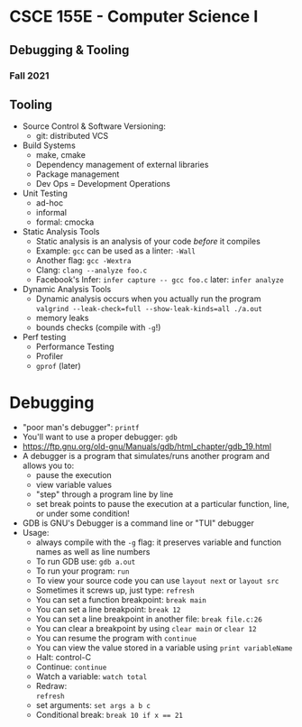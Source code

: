 
# CSCE 155E - Computer Science I
## Debugging & Tooling
### Fall 2021

## Tooling

* Source Control & Software Versioning:
  * git: distributed VCS
* Build Systems
  * make, cmake
  * Dependency management of external libraries
  * Package management
  * Dev Ops = Development Operations
* Unit Testing
  * ad-hoc
  * informal
  * formal: cmocka
* Static Analysis Tools
  * Static analysis is an analysis of your code *before* it compiles
  * Example: `gcc` can be used as a linter: `-Wall`
  * Another flag: `gcc -Wextra`
  * Clang: `clang --analyze foo.c`
  * Facebook's Infer:
    `infer capture -- gcc foo.c`
    later: `infer analyze`
* Dynamic Analysis Tools
  * Dynamic analysis occurs when you actually run the program
  `valgrind --leak-check=full --show-leak-kinds=all ./a.out`
  * memory leaks
  * bounds checks (compile with `-g`!)
* Perf testing
    * Performance Testing
    * Profiler
    * `gprof` (later)

# Debugging

* "poor man's debugger": `printf`
* You'll want to use a proper debugger: `gdb`
* https://ftp.gnu.org/old-gnu/Manuals/gdb/html_chapter/gdb_19.html
* A debugger is a program that simulates/runs another program and allows you to:
  * pause the execution
  * view variable values
  * "step" through a program line by line
  * set break points to pause the execution at a particular function, line, or under some condition!
* GDB is GNU's Debugger is a command line or "TUI" debugger
* Usage:
  * always compile with the `-g` flag: it preserves variable and function names as well as line numbers
  * To run GDB use: `gdb a.out`
  * To run your program: `run`
  * To view your source code you can use `layout next` or `layout src`
  * Sometimes it screws up, just type: `refresh`  
  * You can set a function breakpoint: `break main`
  * You can set a line breakpoint: `break 12`
  * You can set a line breakpoint in another file: `break file.c:26`
  * You can clear a breakpoint by using `clear main` or `clear 12`
  * You can resume the program with `continue`
  * You can view the value stored in a variable using `print variableName`
  * Halt: control-C
  * Continue:
  `continue`
  * Watch a variable:
  `watch total`
  * Redraw:   
  `refresh`
  * set arguments:
  `set args a b c`
  * Conditional break:
  `break 10 if x == 21`

```text














```
